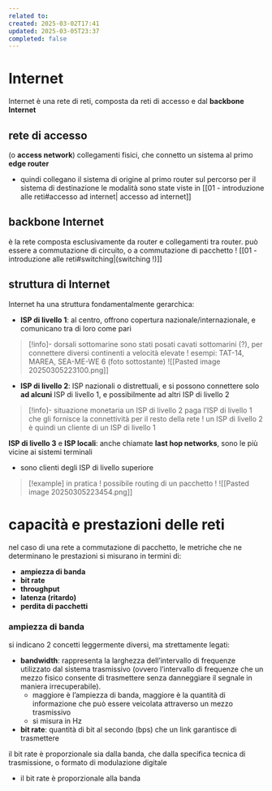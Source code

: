 ```yaml
---
related to: 
created: 2025-03-02T17:41
updated: 2025-03-05T23:37
completed: false
---
```

# Internet
Internet è una rete di reti, composta da reti di accesso e dal **backbone Internet**
## rete di accesso
(o **access network**)
collegamenti fisici, che connetto un sistema al primo **edge router**
- quindi collegano il sistema di origine al primo router sul percorso per il sistema di destinazione
le modalità sono state viste in [[01 - introduzione alle reti#accesso ad internet| accesso ad internet]]
## backbone Internet
è la rete composta esclusivamente da router e collegamenti tra router. può essere a commutazione di circuito, o a commutazione di pacchetto ! [[01 - introduzione alle reti#switching|(switching !)]]
## struttura di Internet
Internet ha una struttura fondamentalmente gerarchica:
- **ISP di livello 1**: al centro, offrono copertura nazionale/internazionale, e comunicano tra di loro come pari
>[!info]- dorsali sottomarine
>sono stati posati cavati sottomarini (?), per connettere diversi continenti a velocità elevate ! 
>esempi: TAT-14, MAREA, SEA-ME-WE 6 (foto sottostante)
![[Pasted image 20250305223100.png]]

- **ISP di livello 2**: ISP nazionali o distrettuali, e si possono connettere solo **ad alcuni** ISP di livello 1, e possibilmente ad altri ISP di livello 2
>[!info]- situazione monetaria
>un ISP di livello 2 paga l’ISP di livello 1 che gli fornisce la connettività per il resto della rete ! un ISP di livello 2 è quindi un cliente di un ISP di livello 1

**ISP di livello 3** e **ISP locali**: anche chiamate **last hop networks**, sono le più vicine ai sistemi terminali
- sono clienti degli ISP di livello superiore

>[!example] in pratica !
possibile routing di un pacchetto !
![[Pasted image 20250305223454.png]]
# capacità e prestazioni delle reti
nel caso di una rete a commutazione di pacchetto, le metriche che ne determinano le prestazioni si misurano in termini di:
- **ampiezza di banda**
- **bit rate**
- **throughput**
- **latenza (ritardo)**
- **perdita di pacchetti**
### ampiezza di banda
si indicano 2 concetti leggermente diversi, ma strettamente legati:
- **bandwidth**: rappresenta la larghezza dell’intervallo di frequenze utilizzato dal sistema trasmissivo (ovvero l’intervallo di frequenze che un mezzo fisico consente di trasmettere senza danneggiare il segnale in maniera irrecuperabile). 
	- maggiore è l’ampiezza di banda, maggiore è la quantità di informazione che può essere veicolata attraverso un mezzo trasmissivo
	- si misura in Hz
- **bit rate**: quantità di bit al secondo (bps) che un link garantisce di trasmettere

il bit rate è proporzionale  sia dalla banda, che dalla specifica tecnica di trasmissione, o formato di modulazione digitale
- il bit rate è proporzionale alla banda